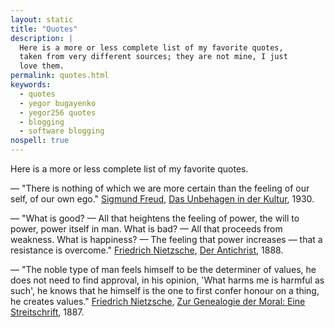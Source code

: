 ```yaml
---
layout: static
title: "Quotes"
description: |
  Here is a more or less complete list of my favorite quotes,
  taken from very different sources; they are not mine, I just
  love them.
permalink: quotes.html
keywords:
  - quotes
  - yegor bugayenko
  - yegor256 quotes
  - blogging
  - software blogging
nospell: true
---
```


Here is a more or less complete list of my favorite quotes.

<!--more-->

&mdash;
"There is nothing of which we are more certain
than the feeling of our self, of our own ego."
[Sigmund Freud](https://en.wikipedia.org/wiki/Sigmund_Freud),
[Das Unbehagen in der Kultur](https://en.wikipedia.org/wiki/Civilization_and_Its_Discontents), 1930.

&mdash;
"What is good? &mdash; All that heightens the feeling of power, the
will to power, power itself in man. What is bad? &mdash; All
that proceeds from weakness. What is happiness? &mdash;
The feeling that power increases &mdash; that a resistance is overcome."
[Friedrich Nietzsche](https://en.wikipedia.org/wiki/Friedrich_Nietzsche),
[Der Antichrist](https://en.wikipedia.org/wiki/The_Antichrist_%28book%29), 1888.

&mdash;
"The noble type of man feels
himself to be the determiner of values, he does not need to find approval,
in his opinion, 'What harms me is harmful as such', he knows that he
himself is the one to first confer honour on a thing, he creates values."
[Friedrich Nietzsche](https://en.wikipedia.org/wiki/Friedrich_Nietzsche),
[Zur Genealogie der Moral: Eine Streitschrift](https://en.wikipedia.org/wiki/On_the_Genealogy_of_Morality), 1887.
